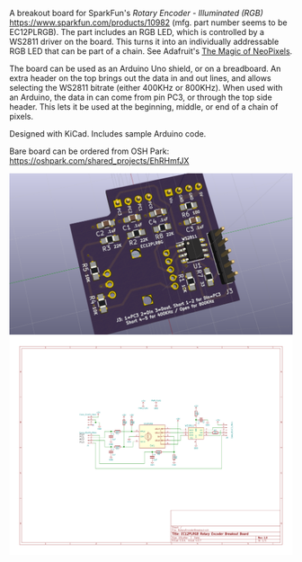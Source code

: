 A breakout board for SparkFun's *Rotary Encoder - Illuminated (RGB)*
https://www.sparkfun.com/products/10982 (mfg. part number seems to be EC12PLRGB). The part includes an RGB LED, which is controlled by a WS2811 driver on the board. This turns it into an individually addressable RGB LED that can be part of a chain. See Adafruit's [The Magic of NeoPixels](https://learn.adafruit.com/adafruit-neopixel-uberguide/the-magic-of-neopixels?view=all).

The board can be used as an Arduino Uno shield, or on a breadboard. An extra header on the top brings out the data in and out lines, and allows selecting the WS2811 bitrate (either 400KHz or 800KHz). When used with an Arduino, the data in can come from pin PC3, or through the top side header. This lets it be used at the beginning, middle, or end of a chain of pixels.

Designed with KiCad. Includes sample Arduino code.

Bare board can be ordered from OSH Park: 
https://oshpark.com/shared_projects/EhRHmfJX

![Image of breakout board](kicad/images/RotaryEncoderBreakout.png)
![Image of schematic diagram](kicad/images/RotaryEncoderBreakout.sch.svg)

